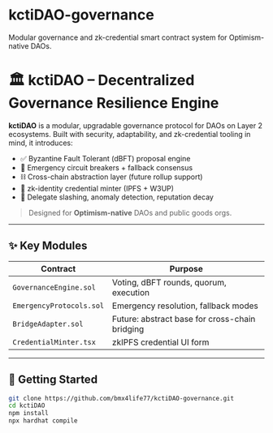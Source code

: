 # kctiDAO-governance
Modular governance and zk-credential smart contract system for Optimism-native DAOs.
# 🏛️ kctiDAO – Decentralized Governance Resilience Engine

**kctiDAO** is a modular, upgradable governance protocol for DAOs on Layer 2 ecosystems. Built with security, adaptability, and zk-credential tooling in mind, it introduces:

- ✅ Byzantine Fault Tolerant (dBFT) proposal engine
- 🔐 Emergency circuit breakers + fallback consensus
- ⛓️ Cross-chain abstraction layer (future rollup support)
- 📄 zk-identity credential minter (IPFS + W3UP)
- 🔎 Delegate slashing, anomaly detection, reputation decay

> Designed for **Optimism-native** DAOs and public goods orgs.

---

## ✨ Key Modules

| Contract | Purpose |
|----------|---------|
| `GovernanceEngine.sol` | Voting, dBFT rounds, quorum, execution |
| `EmergencyProtocols.sol` | Emergency resolution, fallback modes |
| `BridgeAdapter.sol` | Future: abstract base for cross-chain bridging |
| `CredentialMinter.tsx` | zkIPFS credential UI form |

---

## 🚀 Getting Started

```bash
git clone https://github.com/bmx4life77/kctiDAO-governance.git
cd kctiDAO
npm install
npx hardhat compile
